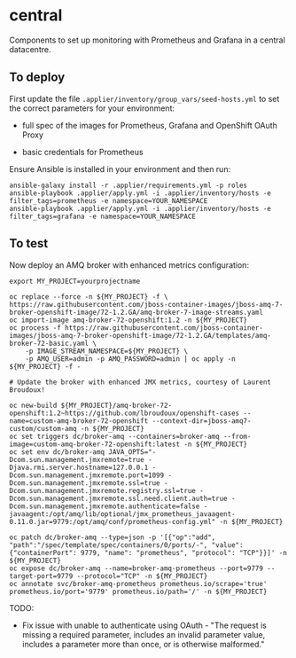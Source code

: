# central

Components to set up monitoring with Prometheus and Grafana in a central datacentre.

## To deploy

First update the file `.applier/inventory/group_vars/seed-hosts.yml` to set the correct parameters for your environment:

- full spec of the images for Prometheus, Grafana and OpenShift OAuth Proxy

- basic credentials for Prometheus

Ensure Ansible is installed in your environment and then run:

    ansible-galaxy install -r .applier/requirements.yml -p roles
    ansible-playbook .applier/apply.yml -i .applier/inventory/hosts -e filter_tags=prometheus -e namespace=YOUR_NAMESPACE
    ansible-playbook .applier/apply.yml -i .applier/inventory/hosts -e filter_tags=grafana -e namespace=YOUR_NAMESPACE

## To test

Now deploy an AMQ broker with enhanced metrics configuration:

    export MY_PROJECT=yourprojectname

    oc replace --force -n ${MY_PROJECT} -f \
    https://raw.githubusercontent.com/jboss-container-images/jboss-amq-7-broker-openshift-image/72-1.2.GA/amq-broker-7-image-streams.yaml
    oc import-image amq-broker-72-openshift:1.2 -n ${MY_PROJECT}
    oc process -f https://raw.githubusercontent.com/jboss-container-images/jboss-amq-7-broker-openshift-image/72-1.2.GA/templates/amq-broker-72-basic.yaml \
        -p IMAGE_STREAM_NAMESPACE=${MY_PROJECT} \
        -p AMQ_USER=admin -p AMQ_PASSWORD=admin | oc apply -n ${MY_PROJECT} -f -

    # Update the broker with enhanced JMX metrics, courtesy of Laurent Broudoux!

    oc new-build ${MY_PROJECT}/amq-broker-72-openshift:1.2~https://github.com/lbroudoux/openshift-cases --name=custom-amq-broker-72-openshift --context-dir=jboss-amq7-custom/custom-amq -n ${MY_PROJECT}
    oc set triggers dc/broker-amq --containers=broker-amq --from-image=custom-amq-broker-72-openshift:latest -n ${MY_PROJECT}
    oc set env dc/broker-amq JAVA_OPTS="-Dcom.sun.management.jmxremote=true -Djava.rmi.server.hostname=127.0.0.1 -Dcom.sun.management.jmxremote.port=1099 -Dcom.sun.management.jmxremote.ssl=true -Dcom.sun.management.jmxremote.registry.ssl=true -Dcom.sun.management.jmxremote.ssl.need.client.auth=true -Dcom.sun.management.jmxremote.authenticate=false -javaagent:/opt/amq/lib/optional/jmx_prometheus_javaagent-0.11.0.jar=9779:/opt/amq/conf/prometheus-config.yml" -n ${MY_PROJECT}

    oc patch dc/broker-amq --type=json -p '[{"op":"add", "path":"/spec/template/spec/containers/0/ports/-", "value": {"containerPort": 9779, "name": "prometheus", "protocol": "TCP"}}]' -n ${MY_PROJECT}
    oc expose dc/broker-amq --name=broker-amq-prometheus --port=9779 --target-port=9779 --protocol="TCP" -n ${MY_PROJECT}
    oc annotate svc/broker-amq-prometheus prometheus.io/scrape='true' prometheus.io/port='9779' prometheus.io/path='/' -n ${MY_PROJECT}


TODO:

- Fix issue with unable to authenticate using OAuth - "The request is missing a required parameter, includes an invalid parameter value, includes a parameter more than once, or is otherwise malformed."
